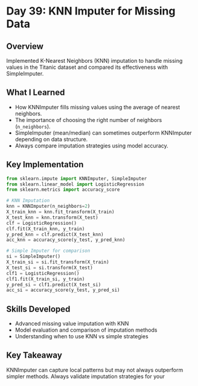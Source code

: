 # Day 39: KNN Imputer for Missing Data

## Overview
Implemented K-Nearest Neighbors (KNN) imputation to handle missing values in the Titanic dataset and compared its effectiveness with SimpleImputer.

## What I Learned
- How KNNImputer fills missing values using the average of nearest neighbors.
- The importance of choosing the right number of neighbors (`n_neighbors`).
- SimpleImputer (mean/median) can sometimes outperform KNNImputer depending on data structure.
- Always compare imputation strategies using model accuracy.

## Key Implementation
```python
from sklearn.impute import KNNImputer, SimpleImputer
from sklearn.linear_model import LogisticRegression
from sklearn.metrics import accuracy_score

# KNN Imputation
knn = KNNImputer(n_neighbors=2)
X_train_knn = knn.fit_transform(X_train)
X_test_knn = knn.transform(X_test)
clf = LogisticRegression()
clf.fit(X_train_knn, y_train)
y_pred_knn = clf.predict(X_test_knn)
acc_knn = accuracy_score(y_test, y_pred_knn)

# Simple Imputer for comparison
si = SimpleImputer()
X_train_si = si.fit_transform(X_train)
X_test_si = si.transform(X_test)
clf1 = LogisticRegression()
clf1.fit(X_train_si, y_train)
y_pred_si = clf1.predict(X_test_si)
acc_si = accuracy_score(y_test, y_pred_si)
```

## Skills Developed
- Advanced missing value imputation with KNN
- Model evaluation and comparison of imputation methods
- Understanding when to use KNN vs simple strategies

## Key Takeaway
KNNImputer can capture local patterns but may not always outperform simpler methods. Always validate imputation strategies for your